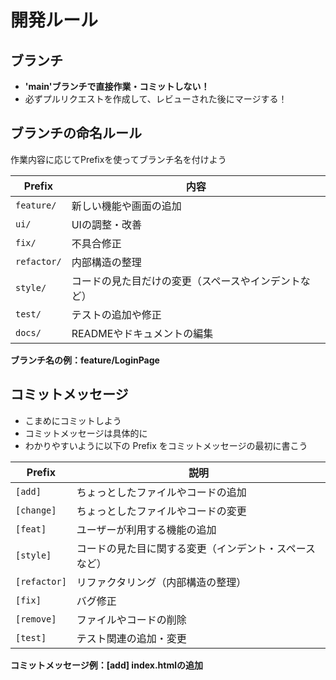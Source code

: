 # 開発ルール

## ブランチ
- **'main'ブランチで直接作業・コミットしない！**
- 必ずプルリクエストを作成して、レビューされた後にマージする！
## ブランチの命名ルール
作業内容に応じてPrefixを使ってブランチ名を付けよう

| Prefix| 内容|
|-|-|
|`feature/`| 新しい機能や画面の追加|
|`ui/`|UIの調整・改善|
|`fix/`| 不具合修正|
|`refactor/`| 内部構造の整理|
|`style/`| コードの見た目だけの変更（スペースやインデントなど）|
|`test/`| テストの追加や修正|
|`docs/`| READMEやドキュメントの編集|

**ブランチ名の例：feature/LoginPage**

## コミットメッセージ
- こまめにコミットしよう
- コミットメッセージは具体的に
- わかりやすいように以下の Prefix をコミットメッセージの最初に書こう

|Prefix|説明|
|-|-|
|`[add]`| ちょっとしたファイルやコードの追加|
|`[change]`| ちょっとしたファイルやコードの変更|
|`[feat]`| ユーザーが利用する機能の追加|
|`[style]`| コードの見た目に関する変更（インデント・スペースなど）|
|`[refactor]`| リファクタリング（内部構造の整理）|
|`[fix]`| バグ修正|
|`[remove]`| ファイルやコードの削除|
|`[test]`| テスト関連の追加・変更|

**コミットメッセージ例：[add] index.htmlの追加**